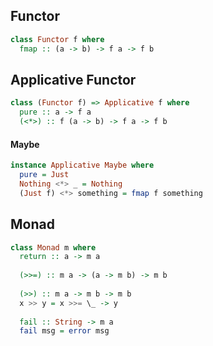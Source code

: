 ## Functor

```haskell
class Functor f where
  fmap :: (a -> b) -> f a -> f b
```

## Applicative Functor

```haskell
class (Functor f) => Applicative f where
  pure :: a -> f a
  (<*>) :: f (a -> b) -> f a -> f b
```

#### Maybe
```haskell
instance Applicative Maybe where
  pure = Just
  Nothing <*> _ = Nothing
  (Just f) <*> something = fmap f something
```


## Monad
```haskell
class Monad m where
  return :: a -> m a
  
  (>>=) :: m a -> (a -> m b) -> m b
  
  (>>) :: m a -> m b -> m b
  x >> y = x >>= \_ -> y
  
  fail :: String -> m a
  fail msg = error msg
```
